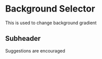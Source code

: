 # Background Selector

This is used to change background gradient

## Subheader

Suggestions are encouraged
